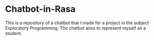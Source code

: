 # Chatbot-in-Rasa
This is a repository of a chatbot that I made for a project in the subject Exploratory Programming. The chatbot aims to represent myself as a student.
